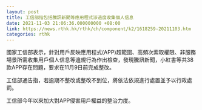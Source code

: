 ```yaml
---
layout: post
title: 工信部指包括騰訊新聞等應用程式涉過度收集個人信息
date: 2021-11-03 21:06:36.000000000 +08:00
link: https://news.rthk.hk/rthk/ch/component/k2/1618259-20211103.htm
categories: rthk
---
```


國家工信部表示，針對用戶反映應用程式(APP)超範圍、高頻次索取權限、非服務場景所需收集用戶個人信息等違規行為作出檢查，發現騰訊新聞，小紅書等共38款APP存在問題，要求在11月9日前完成整改。

工信部通告指，若逾期不整改或整改不到位，將依法依規進行處置並予以行政處罰。

工信部今年以來加大對APP侵害用戶權益的整治力度。
